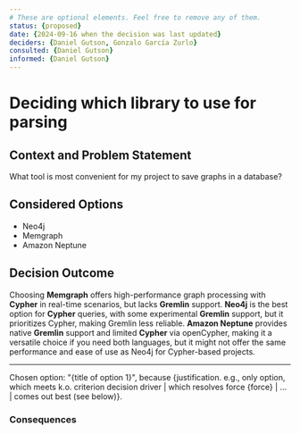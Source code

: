 ```yaml
---
# These are optional elements. Feel free to remove any of them.
status: {proposed}
date: {2024-09-16 when the decision was last updated}
deciders: {Daniel Gutson, Gonzalo García Zurlo}
consulted: {Daniel Gutson}
informed: {Daniel Gutson}
---
```

# Deciding which library to use for parsing

## Context and Problem Statement

What tool is most convenient for my project to save graphs in a database?

## Considered Options

* Neo4j
* Memgraph
* Amazon Neptune

## Decision Outcome

Choosing **Memgraph** offers high-performance graph processing with **Cypher** in real-time scenarios, but lacks **Gremlin** support. **Neo4j** is the best option for **Cypher** queries, with some experimental **Gremlin** support, but it prioritizes Cypher, making Gremlin less reliable. **Amazon Neptune** provides native **Gremlin** support and limited **Cypher** via openCypher, making it a versatile choice if you need both languages, but it might not offer the same performance and ease of use as Neo4j for Cypher-based projects.

---
Chosen option: "{title of option 1}", because
{justification. e.g., only option, which meets k.o. criterion decision driver | which resolves force {force} | … | comes out best (see below)}.

### Consequences


